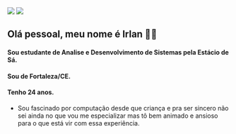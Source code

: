 <div>
  <a href="https://www.instagram.com/_lucas_saraiva/" target="_blank"><img src="https://img.shields.io/badge/Instagram-E4405F?style=for-the-badge&logo=instagram&logoColor=white" target="_blank"></a>
  <a href="https://wa.me/5585998400058" target="_blank"><img src="https://img.shields.io/badge/WhatsApp-25D366?style=for-the-badge&logo=whatsapp&logoColor=white" target="_blank"></a>
  
  </div>
  
  ## Olá pessoal, meu nome é Irlan 👋🏼 
  
 #### Sou estudante de Analise e Desenvolvimento de Sistemas pela Estácio de Sá.
 #### Sou de Fortaleza/CE.
 #### Tenho 24 anos.
 - Sou fascinado por computação desde que criança e pra ser sincero não sei ainda no que vou me especializar mas tô bem animado e ansioso para o que está vir com essa experiência. 

